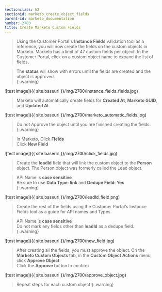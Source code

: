 ```yaml
---
sectionclass: h2
sectionid: marketo_create_object_fields
parent-id: marketo_documentation
number: 2700
title: Create Marketo Custom Fields
---
```



>Using the Customer Portal's **Instance Fields** validation tool as a reference, you will now create the fields on the custom objects in Marketo.  Marketo has a limit of 47 custom fields per object.
In the Customer Portal, click on a custom object name to expand the list of fields.  


>The **status** will show with errors until the fields are created and the object is approved.  
{:.warning}

![test image]({{ site.baseurl }}/img/2700/instance_fields_fields.jpg)


>Marketo will automatically create fields for **Created At**, **Marketo GUID**, and **Updated At**

![test image]({{ site.baseurl }}/img/2700/marketo_automatic_fields.jpg)

>Do not Approve the object until you are finished creating the fields.    
{:.warning}

>In Marketo, Click **Fields**  
Click **New Field**   

![test image]({{ site.baseurl }}/img/2700/click_fields.jpg)


>Create the **leadId** field that will link the custom object to the **Person** object.  The Person object was formerly called the Lead object.

>API Name is **case sensitive**  
>Be sure to use **Data Type: link** and **Dedupe Field: Yes**  
{:.warning}

![test image]({{ site.baseurl }}/img/2700/leadId_field.png)

>Create the rest of the fields using the Customer Portal's Instance Fields tool as a guide for API names and Types.

>API Name is **case sensitive**  
>Do not mark any fields other than **leadId** as a dedupe field.    
{:.warning}

![test image]({{ site.baseurl }}/img/2700/new_field.jpg)

>After creating all the fields, you must approve the object.
On the **Marketo Custom Objects** tab, in the **Custom Object Actions** menu, click **Approve Object**  
Click the **Approve** button to confirm

![test image]({{ site.baseurl }}/img/2700/approve_object.jpg)

>Repeat steps for each custom object
{:.warning}
